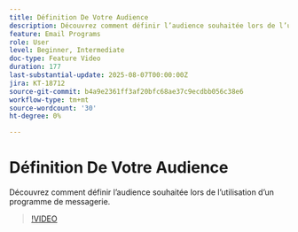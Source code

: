 ```yaml
---
title: Définition De Votre Audience
description: Découvrez comment définir l’audience souhaitée lors de l’utilisation d’un programme de messagerie.
feature: Email Programs
role: User
level: Beginner, Intermediate
doc-type: Feature Video
duration: 177
last-substantial-update: 2025-08-07T00:00:00Z
jira: KT-18712
source-git-commit: b4a9e2361ff3af20bfc68ae37c9ecdbb056c38e6
workflow-type: tm+mt
source-wordcount: '30'
ht-degree: 0%

---
```



# Définition De Votre Audience

Découvrez comment définir l’audience souhaitée lors de l’utilisation d’un programme de messagerie.

>[!VIDEO](https://video.tv.adobe.com/v/3470669/?learn=on&enablevpops&captions=fre_fr)
